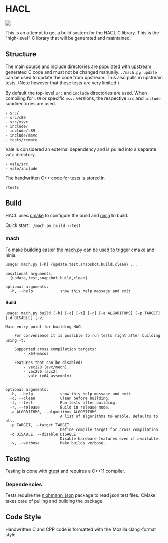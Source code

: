 # HACL

![][status]

This is an attempt to get a build system for the HACL C library.
This is the "high-level" C library that will be generated and maintained.

## Structure

The main source and include directories are populated with upstream generated
C code and must not be changed manually.
`./mach.py update` can be used to update the code from upstream.
This also pulls in upstream tests.
(Note however that these tests are very limited.)

By default the top-level `src` and `include` directories are used.
When compiling for `c89` or specific `msvc` versions, the respective `src` and `include` subdirectories are used.

```
- src/
- src/c89
- src/msvc
- include/
- include/c89
- include/msvc
- tests/remote
```

Vale is considered an external dependency and is pulled into a separate `vale` directory.

```
- vale/src
- vale/include
```

The handwritten C++ code for tests is stored in
```
/tests
```

## Build

HACL uses [cmake] to configure the build and [ninja] to build.

Quick start: `./mach.py build --test`

### mach

To make building easier the [mach.py] can be used to trigger cmake and ninja.

```
usage: mach.py [-h] {update,test,snapshot,build,clean} ...

positional arguments:
  {update,test,snapshot,build,clean}

optional arguments:
  -h, --help            show this help message and exit
```

#### Build

```
usage: mach.py build [-h] [-c] [-t] [-r] [-a ALGORITHMS] [-p TARGET] [-d DISABLE] [-v]

Main entry point for building HACL

    For convenience it is possible to run tests right after building using -t.

    Supported cross compilation targets:
        - x64-macos

    Features that can be disabled:
        - vec128 (avx/neon)
        - vec256 (avx2)
        - vale (x64 assembly)


optional arguments:
  -h, --help            show this help message and exit
  -c, --clean           Clean before building.
  -t, --test            Run tests after building.
  -r, --release         Build in release mode.
  -a ALGORITHMS, --algorithms ALGORITHMS
                        A list of algorithms to enable. Defaults to all.
  -p TARGET, --target TARGET
                        Define compile target for cross compilation.
  -d DISABLE, --disable DISABLE
                        Disable hardware features even if available.
  -v, --verbose         Make builds verbose.
```

## Testing

Testing is done with [gtest] and requires a C++11 compiler.

### Dependencies
Tests require the [nlohmann_json] package to read json test files.
CMake takes care of pulling and building the package.

## Code Style
Handwritten C and CPP code is formatted with the Mozilla clang-format style.

[cmake]: https://cmake.org/
[ninja]: https://ninja-build.org/
[mach.py]: ./mach.py
[gtest]: https://google.github.io/googletest/
[nlohmann_json]: https://github.com/nlohmann/json
[status]: https://img.shields.io/badge/status-experimental-red.svg?style=for-the-badge
